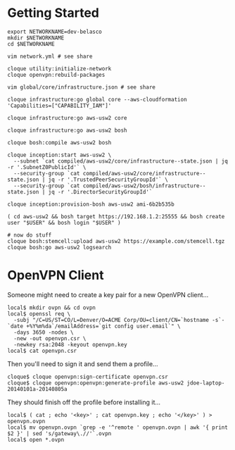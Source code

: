 # Getting Started

    export NETWORKNAME=dev-belasco
    mkdir $NETWORKNAME
    cd $NETWORKNAME

    vim network.yml # see share

    cloque utility:initialize-network
    cloque openvpn:rebuild-packages

    vim global/core/infrastructure.json # see share

    cloque infrastructure:go global core --aws-cloudformation 'Capabilities=["CAPABILITY_IAM"]'

    cloque infrastructure:go aws-usw2 core

    cloque infrastructure:go aws-usw2 bosh

    cloque bosh:compile aws-usw2 bosh

    cloque inception:start aws-usw2 \
      --subnet `cat compiled/aws-usw2/core/infrastructure--state.json | jq -r '.SubnetZ0PublicId'` \
      --security-group `cat compiled/aws-usw2/core/infrastructure--state.json | jq -r '.TrustedPeerSecurityGroupId'` \
      --security-group `cat compiled/aws-usw2/bosh/infrastructure--state.json | jq -r '.DirectorSecurityGroupId'`

    cloque inception:provision-bosh aws-usw2 ami-6b2b535b

    ( cd aws-usw2 && bosh target https://192.168.1.2:25555 && bosh create user "$USER" && bosh login "$USER" )

    # now do stuff
    cloque bosh:stemcell:upload aws-usw2 https://example.com/stemcell.tgz
    cloque bosh:go aws-usw2 logsearch


# OpenVPN Client

Someone might need to create a key pair for a new OpenVPN client...

    local$ mkdir ovpn && cd ovpn
    local$ openssl req \
      -subj "/C=US/ST=CO/L=Denver/O=ACME Corp/OU=client/CN=`hostname -s`-`date +%Y%m%da`/emailAddress=`git config user.email`" \
      -days 3650 -nodes \
      -new -out openvpn.csr \
      -newkey rsa:2048 -keyout openvpn.key
    local$ cat openvpn.csr

Then you'll need to sign it and send them a profile...

    cloque$ cloque openvpn:sign-certificate openvpn.csr
    cloque$ cloque openvpn:openvpn:generate-profile aws-usw2 jdoe-laptop-20140101a-20140805a

They should finish off the profile before installing it...

    local$ ( cat ; echo '<key>' ; cat openvpn.key ; echo '</key>' ) > openvpn.ovpn
    local$ mv openvpn.ovpn `grep -e '^remote ' openvpn.ovpn | awk '{ print $2 }' | sed 's/gateway\.//'`.ovpn
    local$ open *.ovpn
